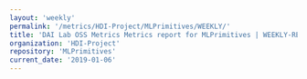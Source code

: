 ```yaml
---
layout: 'weekly'
permalink: '/metrics/HDI-Project/MLPrimitives/WEEKLY/'
title: 'DAI Lab OSS Metrics Metrics report for MLPrimitives | WEEKLY-REPORT-2019-01-06'
organization: 'HDI-Project'
repository: 'MLPrimitives'
current_date: '2019-01-06'
---
```

